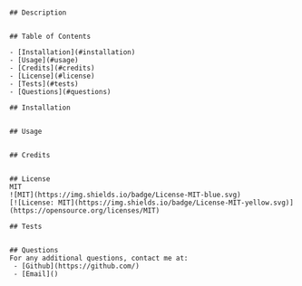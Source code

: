 # 
  
    ## Description
    
    
    ## Table of Contents
    
    - [Installation](#installation)
    - [Usage](#usage)
    - [Credits](#credits)
    - [License](#license)
    - [Tests](#tests)
    - [Questions](#questions)
    
    ## Installation
    
    
    ## Usage
    
    
    ## Credits
    
    
    ## License
    MIT
    ![MIT](https://img.shields.io/badge/License-MIT-blue.svg) 
    [![License: MIT](https://img.shields.io/badge/License-MIT-yellow.svg)](https://opensource.org/licenses/MIT)
    
    ## Tests
    
    
    ## Questions
    For any additional questions, contact me at:
     - [Github](https://github.com/)
     - [Email]()
    
  